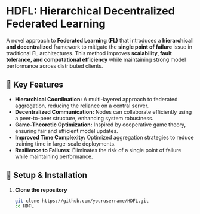 # HDFL: Hierarchical Decentralized Federated Learning  

A novel approach to **Federated Learning (FL)** that introduces a **hierarchical and decentralized** framework to mitigate the **single point of failure** issue in traditional FL architectures. This method improves **scalability, fault tolerance, and computational efficiency** while maintaining strong model performance across distributed clients.  

## 🚀 Key Features  
- **Hierarchical Coordination:** A multi-layered approach to federated aggregation, reducing the reliance on a central server.  
- **Decentralized Communication:** Nodes can collaborate efficiently using a peer-to-peer structure, enhancing system robustness.  
- **Game-Theoretic Optimization:** Inspired by cooperative game theory, ensuring fair and efficient model updates.  
- **Improved Time Complexity:** Optimized aggregation strategies to reduce training time in large-scale deployments.  
- **Resilience to Failures:** Eliminates the risk of a single point of failure while maintaining performance.  

## 🔧 Setup & Installation  

1. **Clone the repository**  
   ```sh
   git clone https://github.com/yourusername/HDFL.git
   cd HDFL
